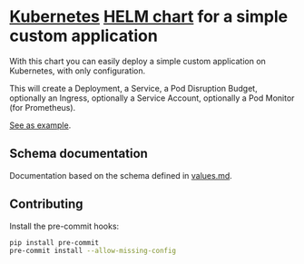 # [Kubernetes](https://kubernetes.io/) [HELM chart](https://helm.sh/) for a simple custom application

With this chart you can easily deploy a simple custom application on Kubernetes, with only configuration.

This will create a Deployment, a Service, a Pod Disruption Budget, optionally an Ingress, optionally a Service Account,
optionally a Pod Monitor (for Prometheus).

[See as example](./tests/values.yaml).

## Schema documentation

Documentation based on the schema defined in [values.md](./values.md).

## Contributing

Install the pre-commit hooks:

```bash
pip install pre-commit
pre-commit install --allow-missing-config
```
